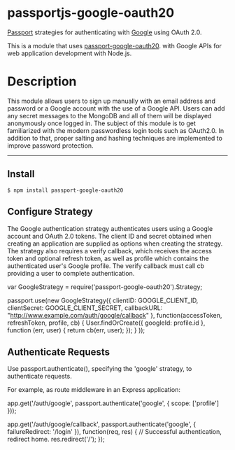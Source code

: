# passportjs-google-oauth20

[Passport](http://passportjs.org/) strategies for authenticating with [Google](http://www.google.com/)
using OAuth 2.0.

This is a module that uses [passport-google-oauth20](http://www.passportjs.org/packages/passport-google-oauth20/).
with Google APIs for web application development with Node.js. 

# Description
This module allows users to sign up manually with an email address and password or a Google account with the use of a Google API. 
Users can add any secret messages to the MongoDB and all of them will be displayed anonymously once logged in. The subject of 
this module is to get familiarized with the modern passwordless login tools such as OAuth2.0. In addition to that, proper salting and
hashing techniques are implemented to improve password protection.

---


## Install

    $ npm install passport-google-oauth20
    
## Configure Strategy
The Google authentication strategy authenticates users using a Google account and OAuth 2.0 tokens. The client ID and secret obtained when creating an application are supplied as options when creating the strategy. The strategy also requires a verify callback, which receives the access token and optional refresh token, as well as profile which contains the authenticated user's Google profile. The verify callback must call cb providing a user to complete authentication.

var GoogleStrategy = require('passport-google-oauth20').Strategy;

passport.use(new GoogleStrategy({
    clientID: GOOGLE_CLIENT_ID,
    clientSecret: GOOGLE_CLIENT_SECRET,
    callbackURL: "http://www.example.com/auth/google/callback"
  },
  function(accessToken, refreshToken, profile, cb) {
    User.findOrCreate({ googleId: profile.id }, function (err, user) {
      return cb(err, user);
    });
  }
));


## Authenticate Requests

Use passport.authenticate(), specifying the 'google' strategy, to authenticate requests.

For example, as route middleware in an Express application:

app.get('/auth/google',
  passport.authenticate('google', { scope: ['profile'] }));

app.get('/auth/google/callback', 
  passport.authenticate('google', { failureRedirect: '/login' }),
  function(req, res) {
    // Successful authentication, redirect home.
    res.redirect('/');
  });
